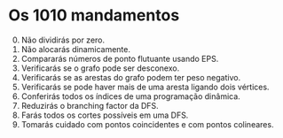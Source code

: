 # Os 1010 mandamentos
0. Não dividirás por zero.
1. Não alocarás dinamicamente.
2. Compararás números de ponto flutuante usando EPS.
3. Verificarás se o grafo pode ser desconexo.
4. Verificarás se as arestas do grafo podem ter peso negativo.
5. Verificarás se pode haver mais de uma aresta ligando dois vértices.
6. Conferirás todos os índices de uma programação dinâmica.
7. Reduzirás o branching factor da DFS.
8. Farás todos os cortes possíveis em uma DFS.
9. Tomarás cuidado com pontos coincidentes e com pontos colineares.

